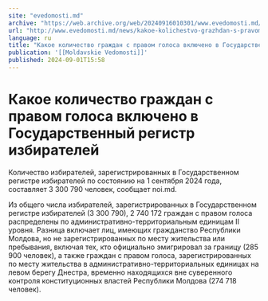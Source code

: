 ```yaml
---
site: "evedomosti.md"
archive: "https://web.archive.org/web/20240916010301/www.evedomosti.md/news/kakoe-kolichestvo-grazhdan-s-pravom-golosa-vklyucheno-v-gosu"
url: "http://www.evedomosti.md/news/kakoe-kolichestvo-grazhdan-s-pravom-golosa-vklyucheno-v-gosu"
language: ru
title: "Какое количество граждан с правом голоса включено в Государственный регистр избирателей"
publication: '[[Moldavskie Vedomosti]]'
published: 2024-09-01T15:58
---
```


# Какое количество граждан с правом голоса включено в Государственный регистр избирателей

Количество избирателей, зарегистрированных в Государственном регистре избирателей по состоянию на 1 сентября 2024 года, составляет 3 300 790 человек, сообщает noi.md.

Из общего числа избирателей, зарегистрированных в Государственном регистре избирателей (3 300 790), 2 740 172 граждан с правом голоса распределены по административно-территориальным единицам II уровня. Разница включает лиц, имеющих гражданство Республики Молдова, но не зарегистрированных по месту жительства или пребывания, включая тех, кто официально эмигрировал за границу (285 900 человек), а также граждан с правом голоса, зарегистрированных по месту жительства в административно-территориальных единицах на левом берегу Днестра, временно находящихся вне суверенного контроля конституционных властей Республики Молдова (274 718 человек).